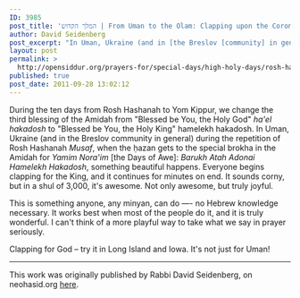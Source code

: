```yaml
---
ID: 3985
post_title: 'המלך הקדוש | From Uman to the Olam: Clapping upon the Coronation of the Holy Majesty during the Days of Awe (neohasid.org)'
author: David Seidenberg
post_excerpt: "In Uman, Ukraine (and in [the Breslov [community] in general) during the repetition of Rosh Hashanah <em>Musaf</em>, when when the ḥazan gets to the special brokha in the Amidah for <em>Yamim Nora'im</em> [the Days of Awe]: "
layout: post
permalink: >
  http://opensiddur.org/prayers-for/special-days/high-holy-days/rosh-hashanah/from-uman-to-the-olam-clapping-for-the-holy-majesty-on-rosh-hashanah/
published: true
post_date: 2011-09-28 13:02:12
---
```

<div class="english">
During the ten days from Rosh Hashanah to Yom Kippur, we change the third blessing of the Amidah from "Blessed be You, the Holy God" <em>ha'el hakadosh</em> to "Blessed be You, the Holy King" hamelekh hakadosh. In Uman, Ukraine (and in the Breslov community in general) during the repetition of Rosh Hashanah <em>Musaf</em>, when the ḥazan gets to the special brokha in the Amidah for <em>Yamim Nora'im</em> [the Days of Awe]: <em>Barukh Atah Adonai Hamelekh Hakadosh</em>, something beautiful happens. Everyone begins clapping for the King, and it continues for minutes on end. It sounds corny, but in a shul of 3,000, it's awesome. Not only awesome, but truly joyful.

This is something anyone, any minyan, can do —- no Hebrew knowledge necessary. It works best when most of the people do it, and it is truly wonderful. I can't think of a more playful way to take what we say in prayer seriously.

Clapping for God – try it in Long Island and Iowa. It's not just for Uman!
</div>

<hr />

This work was originally published by Rabbi David Seidenberg, on neohasid.org <a href="http://neohasid.org/resources/hamelekh_hakadosh/">here</a>.